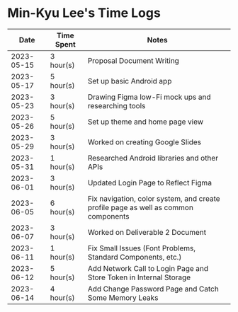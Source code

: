 # Min-Kyu Lee's Time Logs

| Date | Time Spent | Notes |
| - | - | - |
| 2023-05-15 | 3 hour(s) | Proposal Document Writing |
| 2023-05-17 | 5 hour(s) | Set up basic Android app |
| 2023-05-23 | 3 hour(s) | Drawing Figma low-Fi mock ups and researching tools |
| 2023-05-26 | 5 hour(s) | Set up theme and home page view |
| 2023-05-29 | 3 hour(s) | Worked on creating Google Slides |
| 2023-05-31 | 1 hour(s) | Researched Android libraries and other APIs |
| 2023-06-01 | 3 hour(s) | Updated Login Page to Reflect Figma |
| 2023-06-05 | 6 hour(s) | Fix navigation, color system, and create profile page as well as common components |
| 2023-06-07 | 3 hour(s) | Worked on Deliverable 2 Document |
| 2023-06-11 | 1 hour(s) | Fix Small Issues (Font Problems, Standard Components, etc.) |
| 2023-06-12 | 5 hour(s) | Add Network Call to Login Page and Store Token in Internal Storage |
| 2023-06-14 | 4 hour(s) | Add Change Password Page and Catch Some Memory Leaks |
